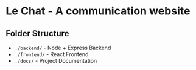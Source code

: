 # Le Chat - A communication website
## Folder Structure
- `./backend/` - Node + Express Backend
- `./frontend/` - React Frontend
- `./docs/` - Project Documentation